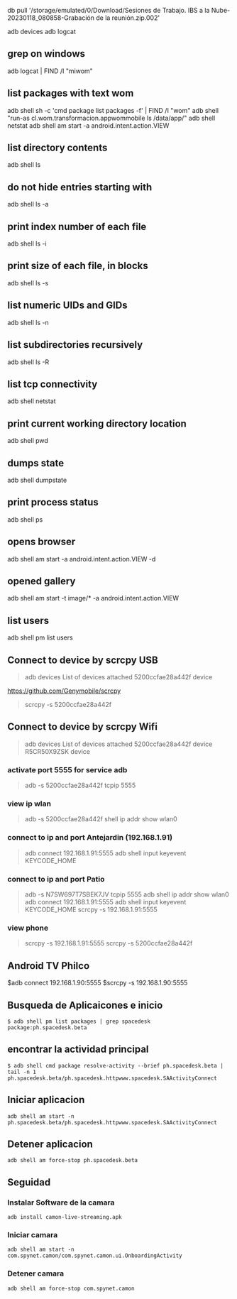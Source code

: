 
db pull '/storage/emulated/0/Download/Sesiones de Trabajo. IBS a la Nube-20230118_080858-Grabación de la reunión.zip.002'

adb devices
adb logcat

## grep on windows
adb logcat | FIND /I "miwom"

## list packages with text wom
adb shell sh -c 'cmd package list packages -f' | FIND /I "wom"
adb shell "run-as cl.wom.transformacion.appwommobile ls /data/app/"
adb shell netstat
adb shell am start -a android.intent.action.VIEW

## list directory contents
adb shell ls


## do not hide entries starting with
adb shell ls -a

## print index number of each file
adb shell ls -i

## print size of each file, in blocks
adb shell ls -s

## list numeric UIDs and GIDs
adb shell ls -n

## list subdirectories recursively
adb shell ls -R

## list tcp connectivity
adb shell netstat

## print current working directory location
adb shell pwd

## dumps state
adb shell dumpstate

## print process status
adb shell ps

## opens browser
adb shell am start -a android.intent.action.VIEW -d

## opened gallery
adb shell am start -t image/* -a android.intent.action.VIEW

## list users
adb shell pm list users

## Connect to device by scrcpy USB
>adb devices
List of devices attached
5200ccfae28a442f        device

https://github.com/Genymobile/scrcpy
>scrcpy -s 5200ccfae28a442f


## Connect to device by scrcpy Wifi
>adb devices
List of devices attached
5200ccfae28a442f	device
R5CR50X9ZSK	device

### activate port 5555 for service adb
>adb -s 5200ccfae28a442f tcpip 5555

### view ip wlan
>adb -s 5200ccfae28a442f shell ip addr show wlan0

### connect to ip and port Antejardin (192.168.1.91)
>adb connect 192.168.1.91:5555
>adb shell input keyevent KEYCODE_HOME

### connect to ip and port Patio 
>adb -s N7SW697T7SBEK7JV tcpip 5555
>adb shell ip addr show wlan0
>adb connect 192.168.1.91:5555
>adb shell input keyevent KEYCODE_HOME
>scrcpy -s 192.168.1.91:5555

### view phone
>scrcpy -s 192.168.1.91:5555
>scrcpy -s 5200ccfae28a442f

## Android TV Philco
$adb connect 192.168.1.90:5555
$scrcpy -s 192.168.1.90:5555


## Busqueda de Aplicaicones e inicio
```console
$ adb shell pm list packages | grep spacedesk
package:ph.spacedesk.beta
```

## encontrar la actividad principal
```console
$ adb shell cmd package resolve-activity --brief ph.spacedesk.beta | tail -n 1
ph.spacedesk.beta/ph.spacedesk.httpwww.spacedesk.SAActivityConnect
```

## Iniciar aplicacion
```console
adb shell am start -n ph.spacedesk.beta/ph.spacedesk.httpwww.spacedesk.SAActivityConnect
```

## Detener aplicacion
```console
adb shell am force-stop ph.spacedesk.beta
```


## Seguidad

### Instalar Software de la camara
```console
adb install camon-live-streaming.apk
```

### Iniciar camara
```console
adb shell am start -n com.spynet.camon/com.spynet.camon.ui.OnboardingActivity
```

### Detener camara
```console
adb shell am force-stop com.spynet.camon
```